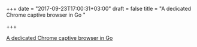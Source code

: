 +++
date = "2017-09-23T17:00:31+03:00"
draft = false
title = "A dedicated Chrome captive browser in Go "

+++

<p><a href="https://blog.filippo.io/captive-browser/">A dedicated Chrome captive browser in Go </a></p>
